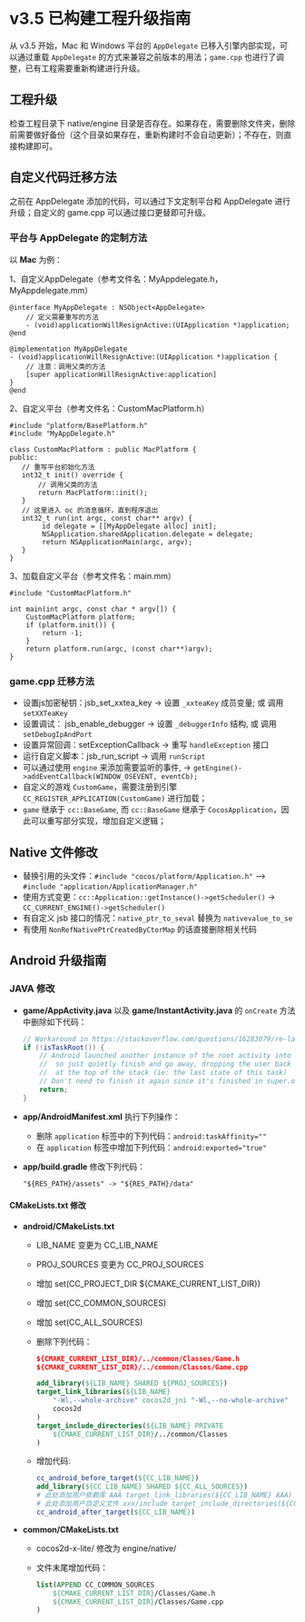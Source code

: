 # v3.5 已构建工程升级指南

从 v3.5 开始，Mac 和 Windows 平台的 `AppDelegate` 已移入引擎内部实现，可以通过重载 `AppDelegate` 的方式来兼容之前版本的用法；`game.cpp` 也进行了调整，已有工程需要重新构建进行升级。

## 工程升级

检查工程目录下 native/engine 目录是否存在。如果存在，需要删除文件夹，删除前需要做好备份（这个目录如果存在，重新构建时不会自动更新）；不存在，则直接构建即可。

## 自定义代码迁移方法

之前在 AppDelegate 添加的代码，可以通过下文定制平台和 AppDelegate 进行升级；自定义的 game.cpp 可以通过接口更替即可升级。

### 平台与 AppDelegate 的定制方法

以 **Mac** 为例：

1、自定义AppDelegate（参考文件名：MyAppdelegate.h，MyAppdelegate.mm）

```
@interface MyAppDelegate : NSObject<AppDelegate>
    // 定义需要重写的方法
    - (void)applicationWillResignActive:(UIApplication *)application;
@end

@implementation MyAppDelegate
- (void)applicationWillResignActive:(UIApplication *)application {
    // 注意：调用父类的方法
    [super applicationWillResignActive:application]
}
@end
```

2、自定义平台（参考文件名：CustomMacPlatform.h）

```
#include "platform/BasePlatform.h"
#include "MyAppDelegate.h"

class CustomMacPlatform : public MacPlatform {
public:
   // 重写平台初始化方法
   int32_t init() override {
       // 调用父类的方法
       return MacPlatform::init();
   }
   // 这里进入 oc 的消息循环，直到程序退出
   int32_t run(int argc, const char** argv) {
        id delegate = [[MyAppDelegate alloc] init];
        NSApplication.sharedApplication.delegate = delegate;
        return NSApplicationMain(argc, argv);
   }
}
```

3、加载自定义平台（参考文件名：main.mm）

```
#include "CustomMacPlatform.h"

int main(int argc, const char * argv[]) {
    CustomMacPlatform platform; 
    if (platform.init()) {
        return -1;
    }
    return platform.run(argc, (const char**)argv); 
}
```

### game.cpp 迁移方法

- 设置js加密秘钥：jsb_set_xxtea_key  -> 设置 `_xxteaKey` 成员变量; 或 调用 `setXXTeaKey`
- 设置调试： jsb_enable_debugger     -> 设置 `_debuggerInfo` 结构, 或 调用 `setDebugIpAndPort`
- 设置异常回调：setExceptionCallback  -> 重写 `handleException` 接口
- 运行自定义脚本：jsb_run_script      -> 调用 `runScript`
- 可以通过使用 `engine` 来添加需要监听的事件, -> `getEngine()->addEventCallback(WINDOW_OSEVENT, eventCb);`
- 自定义的游戏 `CustomGame`，需要注册到引擎 `CC_REGISTER_APPLICATION(CustomGame)` 进行加载；
- `game` 继承于 `cc::BaseGame`, 而 `cc::BaseGame` 继承于 `CocosApplication`，因此可以重写部分实现，增加自定义逻辑；

## Native 文件修改

- 替换引用的头文件：`#include "cocos/platform/Application.h"` —> `#include "application/ApplicationManager.h"`
- 使用方式变更：`cc::Application::getInstance()->getScheduler()` -> `CC_CURRENT_ENGINE()->getScheduler()`
- 有自定义 jsb 接口的情况：`native_ptr_to_seval` 替换为 `nativevalue_to_se`
- 有使用 `NonRefNativePtrCreatedByCtorMap` 的话直接删除相关代码

## Android 升级指南

### JAVA 修改

- **game/AppActivity.java** 以及 **game/InstantActivity.java** 的 `onCreate` 方法中删除如下代码：

    ```java
    // Workaround in https://stackoverflow.com/questions/16283079/re-launch-of-activity-on-home-button-but-only-the-first-time/16447508
    if (!isTaskRoot()) {
        // Android launched another instance of the root activity into an existing task
        //  so just quietly finish and go away, dropping the user back into the activity
        //  at the top of the stack (ie: the last state of this task)
        // Don't need to finish it again since it's finished in super.onCreate .
        return;
    }
    ```

- **app/AndroidManifest.xml** 执行下列操作：
    - 删除 `application` 标签中的下列代码：`android:taskAffinity=""`
    - 在 `application` 标签中增加下列代码：`android:exported="true"`

- **app/build.gradle** 修改下列代码：

    ```html
    "${RES_PATH}/assets" -> "${RES_PATH}/data"
    ```

#### CMakeLists.txt 修改

- **android/CMakeLists.txt**
    - LIB_NAME 变更为 CC_LIB_NAME
    - PROJ_SOURCES 变更为 CC_PROJ_SOURCES
    - 增加 set(CC_PROJECT_DIR ${CMAKE_CURRENT_LIST_DIR})
    - 增加 set(CC_COMMON_SOURCES)
    - 增加 set(CC_ALL_SOURCES)
    - 删除下列代码：

        ```cmake
        ${CMAKE_CURRENT_LIST_DIR}/../common/Classes/Game.h
        ${CMAKE_CURRENT_LIST_DIR}/../common/Classes/Game.cpp

        add_library(${LIB_NAME} SHARED ${PROJ_SOURCES})
        target_link_libraries(${LIB_NAME}
            "-Wl,--whole-archive" cocos2d_jni "-Wl,--no-whole-archive"
            cocos2d
        )
        target_include_directories(${LIB_NAME} PRIVATE
            ${CMAKE_CURRENT_LIST_DIR}/../common/Classes
        )
        ```

    - 增加代码:

        ```cmake
        cc_android_before_target(${CC_LIB_NAME})
        add_library(${CC_LIB_NAME} SHARED ${CC_ALL_SOURCES})
        # 此处添加用户依赖库 AAA target_link_libraries(${CC_LIB_NAME} AAA)
        # 此处添加用户自定义文件 xxx/include target_include_directories(${CC_LIB_NAME} PRIVATE ${CMAKE_CURRENT_LIST_DIR}/../common/Classes/xxx/include)
        cc_android_after_target(${CC_LIB_NAME})
        ```

- **common/CMakeLists.txt**
    - cocos2d-x-lite/ 修改为 engine/native/
    - 文件末尾增加代码：

        ```cmake
        list(APPEND CC_COMMON_SOURCES
            ${CMAKE_CURRENT_LIST_DIR}/Classes/Game.h
            ${CMAKE_CURRENT_LIST_DIR}/Classes/Game.cpp
        )
        ```
